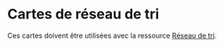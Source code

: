 # Cartes de réseau de tri

Ces cartes doivent être utilisées avec la ressource [Réseau de tri]("resources:resource" "sorting-network").